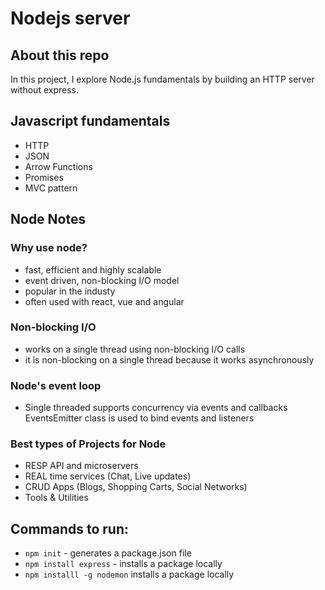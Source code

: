 # Nodejs server

## About this repo
In this project, I explore Node.js fundamentals by building an HTTP server without express.

## Javascript fundamentals
- HTTP
- JSON
- Arrow Functions
- Promises 
- MVC pattern


## Node Notes

### Why use node?
- fast, efficient and highly scalable
- event driven, non-blocking I/O model
- popular in the industy
- often used with react, vue and angular

### Non-blocking I/O
- works on a single thread using non-blocking I/O calls
- it is non-blocking on a single thread because it works asynchronously


### Node's event loop
- Single threaded
supports concurrency via events and callbacks
EventsEmitter class is used to bind events and listeners

### Best types of Projects for Node
- RESP API and microservers
- REAL time services (Chat, Live updates)
- CRUD Apps (Blogs, Shopping Carts, Social Networks)
- Tools & Utilities


## Commands to run:
- `npm init` - generates a package.json file
- `npm install express` - installs a package locally
- `npm installl -g nodemon` installs a package locally


